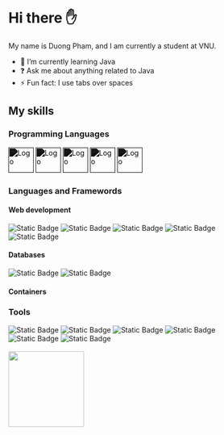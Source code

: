 # Hi there :hand: 
My name is Duong Pham, and I am currently a student at VNU.
- 🌱 I’m currently learning Java
- ❓ Ask me about anything related to Java
- ⚡ Fun fact: I use tabs over spaces
## My skills
### Programming Languages

<div>
  <img src="https://github.com/duongpham26/duongpham26/assets/133898866/5637f1eb-c834-49d7-8c0c-f768601e734b" alt="Logo" width="50px" style="filter: brightness(0.1);">
  <img src="https://github.com/duongpham26/duongpham26/assets/133898866/1d1d2958-ffc4-4288-8b7c-ef4f7b87298d" alt="Logo" width="50px" style="filter: brightness(0.1);">
<!--   <img src="https://github.com/duongpham26/duongpham26/assets/133898866/d3b5a1be-1945-46ec-a959-6503442fae54" alt="Logo" width="50px" style="filter: brightness(0.1);"> -->
  <img src="https://github.com/duongpham26/duongpham26/assets/133898866/00eb66c2-fdfb-4fb6-be89-013109fbb967" alt="Logo" width="50px" style="filter: brightness(0.1);">
  <img src="https://github.com/duongpham26/duongpham26/assets/133898866/07e0f572-485a-49ec-8a04-be4cc5cb9d99" alt="Logo" width="50px" style="filter: brightness(0.1);">
    <img src="https://github.com/user-attachments/assets/4ae7f80f-f5ce-4351-9fdc-3f238ae2c56f" alt="Logo" height="50px" style="filter: brightness(0.1);">
</div>

### Languages and Framewords
#### Web development
<div>
  <img alt="Static Badge" src="https://img.shields.io/badge/HTML-%23E34F26?style=flat&logo=html5&logoColor=white&logoSize=2">
  <img alt="Static Badge" src="https://img.shields.io/badge/CSS-%231572B6?style=flat&logo=css3&logoColor=white&logoSize=3">
  <img alt="Static Badge" src="https://img.shields.io/badge/Bootstrap-%237952B3?style=flat&logo=bootstrap&logoColor=white">

<!--   <img alt="Static Badge" src="https://img.shields.io/badge/Tailwind_CSS-%2306B6D4?style=flat&logo=tailwindcss&logoColor=white&logoSize=2">
  <img alt="Static Badge" src="https://img.shields.io/badge/React-%2361DAFB?style=flat&logo=react&logoColor=white&logoSize=2">
  <img alt="Static Badge" src="https://img.shields.io/badge/Angular-%23FF0000?style=flat&logo=angular&logoColor=white&logoSize=2"> -->
  <img alt="Static Badge" src="https://img.shields.io/badge/NodeJS-%235FA04E?style=flat&logo=nodedotjs&logoColor=white&logoSize=2">
  <img alt="Static Badge" src="https://img.shields.io/badge/ExpressJS-%23000000?style=flat&logo=express&logoColor=white&logoSize=2">
<!--   <img alt="Static Badge" src="https://img.shields.io/badge/dotnet-%23512BD4?style=flat&logo=dotnet&logoColor=white&logoSize=2"> -->
</div>

#### Databases
<div>
  <img alt="Static Badge" src="https://img.shields.io/badge/MongoDB-%2347A248?style=flat&logo=mongodb&logoColor=white&logoSize=2">
  <img alt="Static Badge" src="https://img.shields.io/badge/Microsoft_SQL_Server-%23CC2927?style=flat&logo=microsoftsqlserver&logoColor=white&logoSize=2">
<!--   <img alt="Static Badge" src="https://img.shields.io/badge/MySQL-%234479A1?style=flat&logo=mysql&logoColor=white&logoSize=2">
  <img src="https://github.com/duongpham26/duongpham26/assets/133898866/d55b11d7-5f0d-4c71-bbfd-8fe0ec5762da" alt="Logo" width="50px" style="filter: brightness(0.1);"> -->
</div>

#### Containers
 <!-- <img alt="Static Badge" src="https://img.shields.io/badge/Docker-%232496ED?style=flat&logo=docker&logoColor=white&logoSize=2"> -->

### Tools
<div>
  <img alt="Static Badge" src="https://img.shields.io/badge/Git-%23F05032?style=flat&logo=git&logoColor=white&logoSize=2">
  <img alt="Static Badge" src="https://img.shields.io/badge/GitHub-%23181717?style=flat&logo=github&logoColor=white&logoSize=2">
  <img alt="Static Badge" src="https://img.shields.io/badge/Sourcetree-%230052CC?style=flat&logo=sourcetree&logoColor=white&logoSize=2">
  <img alt="Static Badge" src="https://img.shields.io/badge/Postman-%23FF6C37?style=flat&logo=postman&logoColor=white&logoSize=2">
  <img alt="Static Badge" src="https://img.shields.io/badge/Visual_Studio_Code-%23007ACC?style=flat&logo=visualstudiocode&logoColor=white&logoSize=2">
  <img alt="Static Badge" src="https://img.shields.io/badge/Visual_Studio-%235C2D91?style=flat&logo=visualstudio&logoColor=white&logoSize=2"> 
</div>
<br>
<div>
  <img height=150 src="https://github-readme-stats.vercel.app/api/top-langs/?username=duongphan26&layout=compact"/>
</div>
